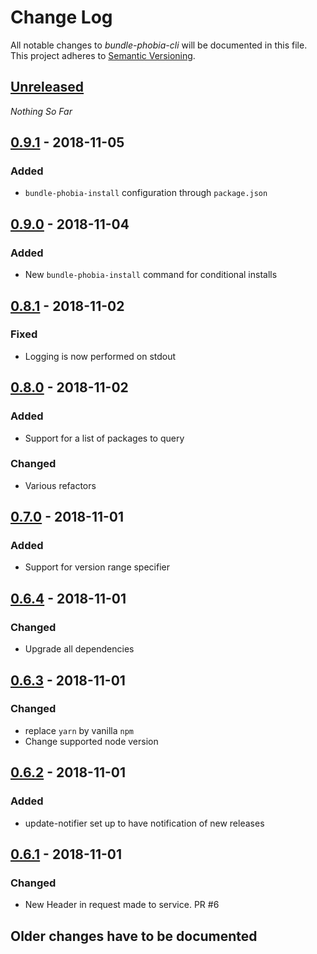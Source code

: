 Change Log
==========

All notable changes to *bundle-phobia-cli* will be documented in this file.
This project adheres to [Semantic Versioning](http://semver.org/).

## [Unreleased][unreleased]
*Nothing So Far*

## [0.9.1] - 2018-11-05
### Added
- `bundle-phobia-install` configuration through `package.json`

## [0.9.0] - 2018-11-04
### Added
- New `bundle-phobia-install` command for conditional installs

## [0.8.1] - 2018-11-02
### Fixed
- Logging is now performed on stdout

## [0.8.0] - 2018-11-02
### Added
- Support for a list of packages to query

### Changed
- Various refactors

## [0.7.0] - 2018-11-01
### Added
- Support for version range specifier

## [0.6.4] - 2018-11-01
### Changed
- Upgrade all dependencies

## [0.6.3] - 2018-11-01
### Changed
- replace `yarn` by vanilla `npm`
- Change supported node version

## [0.6.2] - 2018-11-01
### Added
- update-notifier set up to have notification of new releases

## [0.6.1] - 2018-11-01
### Changed
- New Header in request made to service. PR #6

## Older changes have to be documented

[unreleased]: https://github.com/AdrieanKhisbe/bundle-phobia-cli/compare/v0.9.1...master
[0.9.1]: https://github.com/AdrieanKhisbe/bundle-phobia-cli/compare/v0.9.0...v0.9.1
[0.9.0]: https://github.com/AdrieanKhisbe/bundle-phobia-cli/compare/v0.8.1...v0.9.0
[0.8.1]: https://github.com/AdrieanKhisbe/bundle-phobia-cli/compare/v0.8.0...v0.8.1
[0.8.0]: https://github.com/AdrieanKhisbe/bundle-phobia-cli/compare/v0.7.0...v0.8.0
[0.7.0]: https://github.com/AdrieanKhisbe/bundle-phobia-cli/compare/v0.6.4...v0.7.0
[0.6.4]: https://github.com/AdrieanKhisbe/bundle-phobia-cli/compare/v0.6.3...v0.6.4
[0.6.3]: https://github.com/AdrieanKhisbe/bundle-phobia-cli/compare/v0.6.2...v0.6.3
[0.6.2]: https://github.com/AdrieanKhisbe/bundle-phobia-cli/compare/v0.6.1...v0.6.2
[0.6.1]: https://github.com/AdrieanKhisbe/bundle-phobia-cli/compare/v0.6.0...v0.6.1
